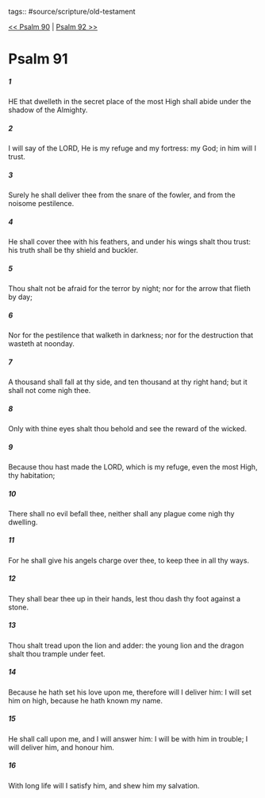 tags:: #source/scripture/old-testament

[<< Psalm 90](/old-testament/19_Psalms/Psalm_90.md) | [Psalm 92 >>](/old-testament/19_Psalms/Psalm_92.md)

# Psalm 91

##### 1

HE that dwelleth in the secret place of the most High shall abide under the shadow of the Almighty.

##### 2

I will say of the LORD, He is my refuge and my fortress: my God; in him will I trust.

##### 3

Surely he shall deliver thee from the snare of the fowler, and from the noisome pestilence.

##### 4

He shall cover thee with his feathers, and under his wings shalt thou trust: his truth shall be thy shield and buckler.

##### 5

Thou shalt not be afraid for the terror by night; nor for the arrow that flieth by day;

##### 6

Nor for the pestilence that walketh in darkness; nor for the destruction that wasteth at noonday.

##### 7

A thousand shall fall at thy side, and ten thousand at thy right hand; but it shall not come nigh thee.

##### 8

Only with thine eyes shalt thou behold and see the reward of the wicked.

##### 9

Because thou hast made the LORD, which is my refuge, even the most High, thy habitation;

##### 10

There shall no evil befall thee, neither shall any plague come nigh thy dwelling.

##### 11

For he shall give his angels charge over thee, to keep thee in all thy ways.

##### 12

They shall bear thee up in their hands, lest thou dash thy foot against a stone.

##### 13

Thou shalt tread upon the lion and adder: the young lion and the dragon shalt thou trample under feet.

##### 14

Because he hath set his love upon me, therefore will I deliver him: I will set him on high, because he hath known my name.

##### 15

He shall call upon me, and I will answer him: I will be with him in trouble; I will deliver him, and honour him.

##### 16

With long life will I satisfy him, and shew him my salvation.
